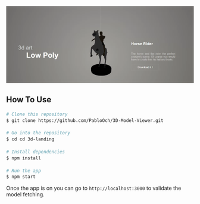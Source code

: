 <img src="review.png" alt="Review" title="Review Project">

## How To Use

```bash
# Clone this repository
$ git clone https://github.com/PabloOch/3D-Model-Viewer.git

# Go into the repository
$ cd cd 3d-landing

# Install dependencies
$ npm install

# Run the app
$ npm start
```

Once the app is on you can go to `http://localhost:3000` to validate the model fetching.